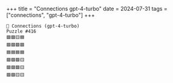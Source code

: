 +++
title = "Connections gpt-4-turbo"
date = 2024-07-31
tags = ["connections", "gpt-4-turbo"]
+++

```text
🤖 Connections (gpt-4-turbo) 
Puzzle #416
🟪🟩🟨🟦
🟩🟩🟩🟩
🟦🟦🟦🟦
🟪🟪🟪🟨
🟪🟪🟪🟨
🟪🟪🟨🟨
```

